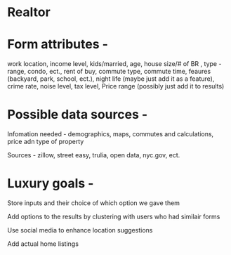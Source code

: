 # Realtor

# Form attributes - 
work location, 
income level, 
kids/married, 
age, 
house size/# of BR ,
type - range, condo, ect.,
rent of buy, 
commute type, 
commute time, 
feaures (backyard, park, school, ect.), 
night life (maybe just add it as a feature), 
crime rate, 
noise level, 
tax level,
Price range (possibly just add it to results)

# Possible data sources - 
Infomation needed - demographics, maps, commutes and calculations, price adn type of property

Sources - 
zillow, street easy, trulia, open data, nyc.gov, ect. 



# Luxury goals - 
Store inputs and their choice of which option we gave them

Add options to the results by clustering with users who had similair forms

Use social media to enhance location suggestions

Add actual home listings 





